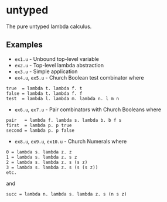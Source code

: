 # untyped

The pure untyped lambda calculus.

## Examples

* `ex1.u` - Unbound top-level variable
* `ex2.u` - Top-level lambda abstraction
* `ex3.u` - Simple application
* `ex4.u`, `ex5.u` - Church Boolean test combinator where

```
true  = lambda t. lambda f. t
false = lambda t. lambda f. f
test  = lambda l. lambda m. lambda n. l m n
```

* `ex6.u`, `ex7.u` - Pair combinators with Church Booleans where

```
pair   = lambda f. lambda s. lambda b. b f s
first  = lambda p. p true
second = lambda p. p false
```

* `ex8.u`, `ex9.u`, `ex10.u` - Church Numerals where

```
0 = lambda s. lambda z. z
1 = lambda s. lambda z. s z
2 = lambda s. lambda z. s (s z)
3 = lambda s. lambda z. s (s (s z))
etc.
```

and

```
succ = lambda n. lambda s. lambda z. s (n s z)
```
